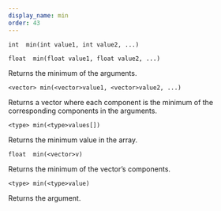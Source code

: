 ```yaml
---
display_name: min
order: 43
---
```

`int  min(int value1, int value2, ...)`

`float  min(float value1, float value2, ...)`

Returns the minimum of the arguments.

`<vector> min(<vector>value1, <vector>value2, ...)`

Returns a vector where each component is the minimum of the corresponding components in the arguments.

`<type> min(<type>values[])`

Returns the minimum value in the array.

`float  min(<vector>v)`

Returns the minimum of the vector’s components.

`<type> min(<type>value)`

Returns the argument.

